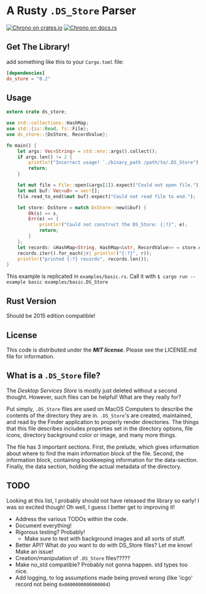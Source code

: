 # A Rusty `.DS_Store` Parser #


[![Chrono on crates.io][cratesio-image]][cratesio]
[![Chrono on docs.rs][docsrs-image]][docsrs]

[cratesio-image]: https://img.shields.io/crates/v/ds_store.svg
[cratesio]: https://crates.io/crates/ds_store
[docsrs-image]: https://docs.rs/ds_store/badge.svg
[docsrs]: https://docs.rs/ds_store

## Get The Library! ##

add something like this to your `Cargo.toml` file:

```toml
[dependencies]
ds_store = "0.2"
```

## Usage ##

```rust
extern crate ds_store;

use std::collections::HashMap;
use std::{io::Read, fs::File};
use ds_store::{DsStore, RecordValue};

fn main() {
    let args: Vec<String> = std::env::args().collect();
    if args.len() != 2 {
        println!("Incorrect usage! `./binary_path /path/to/.DS_Store");
        return;
    }

    let mut file = File::open(&args[1]).expect("Could not open file.");
    let mut buf: Vec<u8> = vec![];
    file.read_to_end(&mut buf).expect("Could not read file to end.");

    let store: DsStore = match DsStore::new(&buf) {
        Ok(s) => s,
        Err(e) => {
            println!("Could not construct the DS_Store: {:?}", e);
            return;
        }
    };
    let records: &HashMap<String, HashMap<&str, RecordValue>> = store.contents();
    records.iter().for_each(|r| println!("{:?}", r));
    println!("printed {:?} records", records.len());
}
```

This example is replicated in `examples/basic.rs`. Call it with `$ cargo run --example basic examples/basic.DS_Store`

## Rust Version ##

Should be 2015 edition compatible!

## License ##

This code is distributed under the ***MIT license***.
Please see the LICENSE.md file for information.


## What is a `.DS_Store` file? ##

The _Desktop Services Store_ is mostly just deleted without a second thought. However, such files can be helpful! What are they really for?

Put simply, `.DS_Store` files are used on MacOS Computers to describe the contents of the directory they are in.
`.DS_Store`'s are created, maintained, and read by the Finder application to properly render directories.
The things that this file describes includes properties set in the directory options, file icons, directory background color or image, and many more things.

The file has 3 important sections. First, the prelude, which gives information about where to find the main information block of the file. Second, the information block, containing bookkeeping information for the data-section. Finally, the data section, holding the actual metadata of the directory.


## TODO ##

Looking at this list, I probably should not have released the library so early! I was so excited though!
Oh well, I guess I better get to improving it!

* Address the various TODOs within the code.
* Document everything!
* Rigorous testing? Probably!
    * Make sure to test with background images and all sorts of stuff.
* Better API? What do _you_ want to do with DS_Store files? Let me know! Make an issue!
* Creation/manipulation of `.DS_Store` files?????
* Make no_std compatible? Probably not gonna happen. std types too nice.
* Add logging, to log assumptions made being proved wrong (like 'icgo' record not being `0x0000000000000004`)
